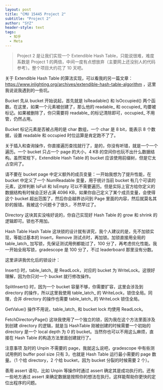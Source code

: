 ```yaml
---
layout: post
title: "CMU 15445 Project 2"
subtitle: "Project 2"
author: "SYZ"
header-style: text
tags:
  - 知乎
  - Meta
---
```


> Project 2 是让我们实现一个 Extendible Hash Table，只能说很难，难度系数是 Project 1 的两倍，中间一度有点想放弃（主要网上还没别人的代码参考）。整个项目大约花了 10 天吧。

关于 Extendible Hash Table 的算法实现，可以看我的另一篇文章：https://www.inlighting.org/archives/extendible-hash-table-algorithm ，这里我说说我遇到的一些坑。

Bucket
先从 bucket 开始说起，首先就是 IsReadable() 和 IsOccupied() 两个函数。在这里，如果一个元素被创建了，那么他的 readable_ 和 occupied_ 均要被标记。如果被删除了，你只需要将 readable_ 的标记清除即可，occupied_ 不用管，仍然占用。

Bucket 标记元素是否被占用的是 char 数组，一个 char 是 8 bit，能表示 8 个数据，设置 readable 和 occupied 时位运算是肯定跑不了了。

关于插入和查询操作，你直接遍历查找就行了，是的，你没有听错，就是一个一个遍历。一个 bucket 只占一个 page 的大小，4 KB 的空间你也玩不出什么数据结构。虽然常规下，Extendible Hash Table 的 bucket 应该使用前缀树，但是它太占空间了。

请不要在 bucket page 中定义额外的成员变量：一开始我想为了提升性能，在 bucket 中定义了一个 NumReadable 变量，用于统计当前 bucket 有几个可读的元素，这样判断 IsFull 和 IsEmpty 可以不需要遍历。但是实际上官方给你定义的数据结构有时候会正好占满 4096 KB，如果你自己定义了某个成员变量，会使得这个 bucket 超出范围了，然后你会越界访问到 Page 里面的内容，然后就莫名其妙的报错。我被这个问题卡了很久，不然早过了。

Directory
这块其实没啥好说的，你自己实现好 Hash Table 的 grow 和 shrink 的逻辑即可。锁也不用加。

Hash Table
Hash Table 这块锁的设计就有讲究，我个人建议的是，先不加锁实现，等能过基本的 Insert，Remove 测试点时，再加锁。加锁直接用全局的 table_latch_ 加写锁，先保证测试用例都能过了，100 分了，再考虑优化性能。我一开始全局写锁，gradescope 是 100 分了，不过 leaderboard 那里没有分数。

这里讲讲我优化后的锁设计：

Insert() 时，table_latch_ 是 ReadLock，对应的 bucket 为 WriteLock。这很好理解，因为你只对一个 bucket 就行修改操作。

SplitInsert() 时，因为一个 bucket 容量不够，你需要扩容，这里会涉及到 directory 的操作，所以这里我使用 table_latch_ 的 WriteLock，锁住全局。同理，合并 directory 的操作也需要 table_latch_ 的 WriteLock 锁住全局。

GetValue() 操作不用说，table_latch_ 和 bucket lock 均使用 ReadLock。

FetchDirectoryPage() 这块我使用了一个独立的锁，因为我在这个方法里面涉及到创建 directory 的逻辑，就是当 HashTable 刚被创建的时候需要一个初始的 directory 是一个 local depth 为 0 的 bucket。当然你也可以不用这么麻烦，直接在 Hash Table 的构造方法里面创建就行了。

注意事项
及时的 Unpin 不需要的 page，我就这么说吧，gradescope 中有些测试用例的 buffer pool size 只有 3，也就是 Hash Table 运行最小需要的 page 数量。（1 个给 directory，2 个给 bucket，因为 bucket 分裂的时候需要 2 个）。

善用 assert 语句，比如 Unpin 等操作时通过 assert 确定其是成功执行的。还有一些地方通过 assert 来确定数据是按照你的想法在执行。这样能帮助你更快的定位出程序的问题。